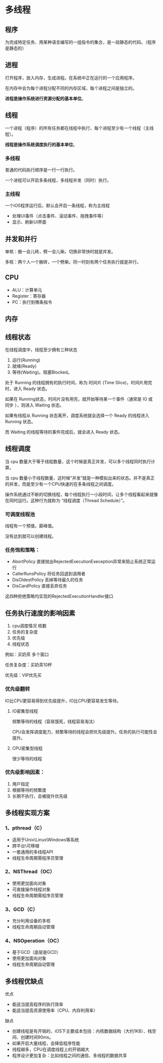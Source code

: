 # 多线程

## 程序

为完成特定任务、用某种语言编写的一组指令的集合，是一段静态的代码。（程序是静态的）

## 进程

打开程序，放入内存，生成进程。在系统中正在运行的一个应用程序。

在内存中会为每个进程分配不同的内存区域，每个进程之间是独立的。

**进程是操作系统进行资源分配的基本单位**。

## 线程

一个进程（程序）的所有任务都在线程中执行，每个进程至少有一个线程（主线程）。

**线程是操作系统调度执行的基本单位**。

### 多线程

普通的代码执行顺序是一行一行执行。

一个进程可以开启多条线程，多线程并发（同时）执行。

### 主线程

一个iOS程序运行后，默认会开启一条线程，称为主线程

- 处理UI事件（点击事件、滚动事件、拖拽事件等）
- 显示、刷新UI界面

## 并发和并行

单核：搬一会儿砖，劈一会儿柴。切换非常快时就是并发。

多核：两个人一个搬砖，一个劈柴。同一时刻有两个任务执行就是并行。

## CPU

- ALU：计算单元
- Register：寄存器
- PC：执行到哪条指令

## 内存

## 线程状态

在线程调度中，线程至少拥有三种状态 

1. 运行(Running)
2. 就绪(Ready)
3. 等待(Waiting)。阻塞Blocked。

处于 Running 的线程拥有的执行时间，称为 时间片 (Time Slice)，时间片用完时，进入 Ready 状态。

如果在 Running状态，时间片没有用完，就开始等待某一个事件（通常是 IO 或 同步 ），则进入 Waiting 状态。

如果有线程从 Running 状态离开，调度系统就会选择一个 Ready 的线程进入 Running 状态。

而 Waiting 的线程等待的事件完成后，就会进入 Ready 状态。

## 线程调度

当 cpu 数量大于等于线程数量，这个时候是真正并发，可以多个线程同时执行计算。

当 cpu 数量小于线程数量，这时候”并发”就是一种模拟出来的状态。并不是真正的并发，而是至少有一个CPU快速的在多条线程之间调度。

操作系统通过不断的切换线程，每个线程执行一小段时间，让多个线程看起来就像在同时运行。这种行为就称为 “线程调度（Thread Schedule）”。

### 可调度线程池

线程有一个预值，巅峰值。

没有达到就可以创建线程。

### 任务饱和策略：

- AbortPolicy 直接抛出RejectedExecutionExeception异常来阻止系统正常运行 
- CallerRunsPolicy 将任务回退到调用者 
- DisOldestPolicy 丢掉等待最久的任务
- DisCardPolicy 直接丢弃任务

这四种拒绝策略均实现的RejectedExecutionHandler接口

## 任务执行速度的影响因素

1. cpu调度情况 核数
2. 任务的复杂度
3. 优先级
4. 线程状态

例如：买奶茶 多个窗口

任务复杂度：买奶茶10杯

优先级：VIP优先买

### 优先级翻转

IO比CPU更容易得到优先级提升，IO比CPU更容易发生等待。

1. IO密集型线程

   频繁等待的线程（容易饿死，线程容易淘汰）

   CPU会发挥调度能力，频繁等待的线程会把优先级提升。任务的执行可能性会提升。

2. CPU密集型线程

   很少等待的线程

### 优先级影响因素：

1. 用户指定
2. 根据等待的频繁度
3. 长期不执行，会被提升优先级

## 多线程实现方案

### 1、pthread（C）

- 适用于Unix\Linux\Windows等系统
- 跨平台\可移植
- 一套通用的多线程API
- 线程生命周期需程序员管理

### 2、NSThread（OC）

- 使用更加面向对象
- 可直接操作线程对象
- 线程生命周期需程序员管理

### 3、GCD（C）

- 充分利用设备的多核
- 线程生命周期自动管理

### 4、NSOperation（OC）

- 基于GCD（底层是GCD）
- 使用更加面向对象
- 线程生命周期自动管理

## 多线程优缺点

优点

- 能适当提高程序的执行效率
- 能适当提高资源使用率（CPU、内存利用率）

缺点

- 创建线程是有开销的，iOS下主要成本包括：内核数据结构（大约1KB）、栈空间、创建时间90ms。
- 如果开启大量线程，会降低程序性能
- 线程越多，CPU在调度线程上的开销越大
- 程序设计更加复杂：比如线程之间的通信、多线程的数据共享
